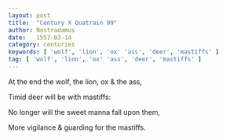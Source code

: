 ```yaml
---
layout: post
title:  "Century X Quatrain 99"
author: Nostradamus
date:   1557-03-14
category: centuries
keywords: [ 'wolf', 'lion', 'ox' 'ass', 'deer', 'mastiffs' ]
tag: [ 'wolf', 'lion', 'ox' 'ass', 'deer', 'mastiffs' ]
---
```


At the end the wolf, the lion, ox & the ass, 

Timid deer will be with mastiffs: 

No longer will the sweet manna fall upon them, 

More vigilance & guarding for the mastiffs.

